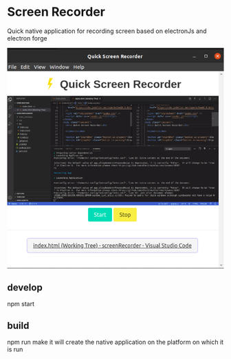 # Screen Recorder
Quick native application for recording screen based on electronJs and electron forge

<img src="images/Screenshot.png" width="600"/>

## develop
npm start

## build
npm run make
it will create the native application on the platform on which it is run
